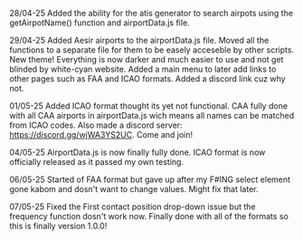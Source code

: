 28/04-25
Added the ability for the atis generator to search airpots using the getAirpotName() function and airportData.js file.

29/04-25
Added Aesir airports to the airportData.js file. Moved all the functions to a separate file for them to be easely acceseble by other scripts.
New theme! Everything is now darker and much easier to use and not get blinded by white-cyan website.
Added a main menu to later add links to other pages such as FAA and ICAO formats.
Added a discord link cuz why not.

01/05-25
Added ICAO format thought its yet not functional.
CAA fully done with all CAA airports in airportData.js wich means all names can be matched from ICAO codes.
Also made a discord server: https://discord.gg/wjWA3YS2UC. Come and join!

04/05-25
AirportData.js is now finally fully done.
ICAO format is now officially released as it passed my own testing.

06/05-25
Started of FAA format but gave up after my F#ING select element gone kabom and dosn't want to change values. Might fix that later.

07/05-25
Fixed the First contact position drop-down issue but the frequency function dosn't work now.
Finally done with all of the formats so this is finally version 1.0.0!